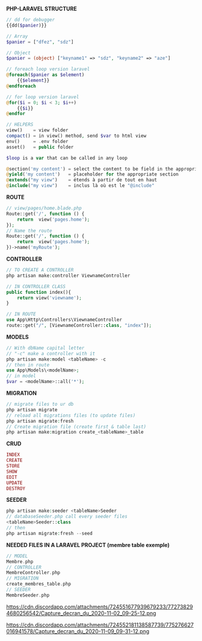 **PHP-LARAVEL STRUCTURE**
```php
// dd for debugger
{{dd($panier)}}

// Array
$panier = ["dfez", "sdz"]

// Object
$panier = (object) ["keyname1" => "sdz", "keyname2" => "aze"]

// foreach loop version laravel
@foreach($panier as $element)
	{{$element}}
@endforeach

// for loop version laravel
@for($i = 0; $i < 3; $i++)
	{{$i}}
@endfor

// HELPERS
view()    = view folder
compact() = in view() method, send $var to html view
env()     = .env folder
asset()   = public folder

$loop is a var that can be called in any loop

@section('my content') = select the content to be field in the appropriate yield
@yield('my content')   = placeholder for the appropriate section
@extends("my view")	   = étends à partir de tout en haut
@include("my view")	   = inclus là où est le "@include"
```
**ROUTE**
```php
// view/pages/home.blade.php
Route::get('/', function () {
	return  view('pages.home');
});
// Name the route
Route::get('/', function () {
	return  view('pages.home');
})->name('myRoute');
```


**CONTROLLER**
```php
// TO CREATE A CONTROLLER
php artisan make:controller ViewnameController

// IN CONTROLLER CLASS
public function index(){
	return view('viewname');
}

// IN ROUTE
use App\Http\Controllers\ViewnameController
route::get("/", [ViewnameController::class, "index"]);
```

**MODELS**
```php
// With dbName capital letter
// "-c" make a controller with it
php artisan make:model <tableName> -c
// then in route
use App\Models\<modelName>;
// in model 
$var = <modelName>::all('*');
```
**MIGRATION**
```php
// migrate files to ur db
php artisan migrate
// reload all migrations files (to update files)
php artisan migrate:fresh
// Create migration file (create first & table last)
php artisan make:migration create_<tableName>_table
```
**CRUD**
```php
INDEX
CREATE
STORE
SHOW
EDIT
UPDATE
DESTROY
```
**SEEDER**
```php
php artisan make:seeder <tableName>Seeder
// databaseSeeder.php call every seeder files
<tableName>Seeder::class
// then 
php artisan migrate:fresh --seed
```
**NEEDED FILES IN A LARAVEL PROJECT (membre table exemple)**
```php
// MODEL
Membre.php 
// CONTROLLER
MembreController.php
// MIGRATION
create_membres_table.php
// SEEDER
MembreSeeder.php
```


https://cdn.discordapp.com/attachments/724551677939679233/772738294680256542/Capture_decran_du_2020-11-02_09-25-12.png

https://cdn.discordapp.com/attachments/724552181138587739/775276627016941578/Capture_decran_du_2020-11-09_09-31-12.png
<!--stackedit_data:
eyJoaXN0b3J5IjpbMTIxNTk1MjQyOSw3NzAzNzY1MjAsMTk1OD
A0NjU3MCwtMjk0OTY4NzkxLDQwODcxNTI2M119
-->
